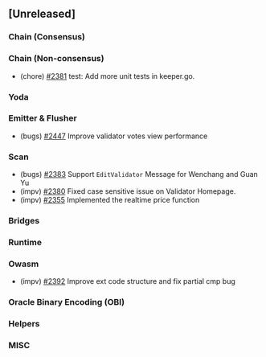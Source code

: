 <!--
(feat): New feature
(impv): Improvement / Enhancement
(docs): Documentation
(bugs): Bug fixes
(chore): Chore/cleanup work
-->

## [Unreleased]

### Chain (Consensus)

### Chain (Non-consensus)

- (chore) [\#2381](https://github.com/bandprotocol/bandchain/pull/2381) test: Add more unit tests in keeper.go.

### Yoda

### Emitter & Flusher

- (bugs) [\#2447](https://github.com/bandprotocol/bandchain/pull/2447) Improve validator votes view performance

### Scan

- (bugs) [\#2383](https://github.com/bandprotocol/bandchain/pull/2383) Support `EditValidator` Message for Wenchang and Guan Yu
- (impv) [\#2380](https://github.com/bandprotocol/bandchain/pull/2380) Fixed case sensitive issue on Validator Homepage.
- (impv) [\#2355](https://github.com/bandprotocol/bandchain/pull/2355) Implemented the realtime price function

### Bridges

### Runtime

### Owasm

- (impv) [\#2392](https://github.com/bandprotocol/bandchain/pull/2392) Improve ext code structure and fix partial cmp bug

### Oracle Binary Encoding (OBI)

### Helpers

### MISC

